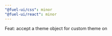 ```yaml
---
"@fuel-ui/css": minor
"@fuel-ui/react": minor
---
```


Feat: accept a theme object for custom theme on <ThemeProvider>
